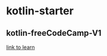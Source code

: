 # kotlin-starter

## kotlin-freeCodeCamp-V1

[link to learn](https://www.youtube.com/watch?v=F9UC9DY-vIU&t=7808s)